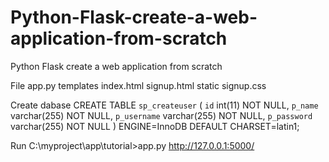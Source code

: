# Python-Flask-create-a-web-application-from-scratch
Python Flask create a web application from scratch

File
app.py
templates
    index.html
    signup.html
static
    signup.css
    
Create dabase
CREATE TABLE `sp_createuser` (
  `id` int(11) NOT NULL,
  `p_name` varchar(255) NOT NULL,
  `p_username` varchar(255) NOT NULL,
  `p_password` varchar(255) NOT NULL
) ENGINE=InnoDB DEFAULT CHARSET=latin1;

Run
<flask> C:\myproject\app\tutorial>app.py
http://127.0.0.1:5000/
